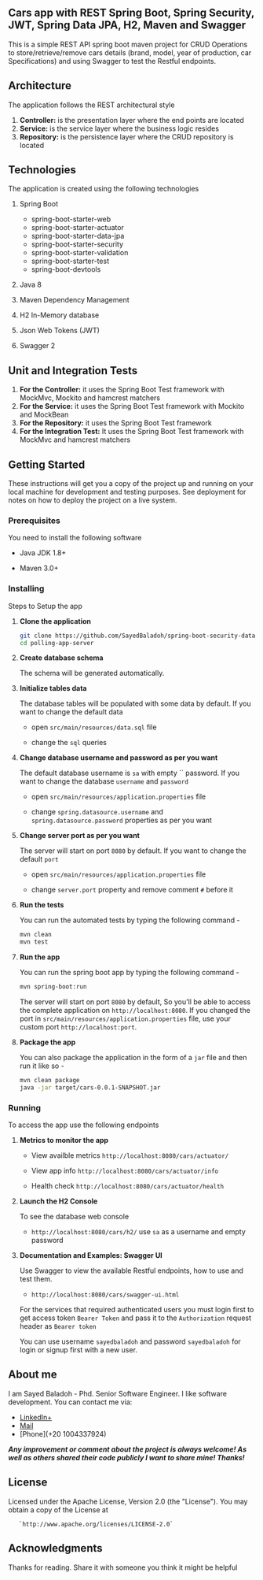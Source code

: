 ## Cars app with REST Spring Boot, Spring Security, JWT, Spring Data JPA, H2, Maven and Swagger

This is a simple REST API spring boot maven project for CRUD Operations to store/retrieve/remove cars details (brand, model, year of production, car Specifications) and using Swagger to test the Restful endpoints.

## Architecture

The application follows the REST architectural style

 1. **Controller:** is the presentation layer where the end points are located
 2. **Service:** is the service layer where the business logic resides
 3. **Repository:** is the persistence layer where the CRUD repository is located
 
## Technologies

The application is created using the following technologies

1. Spring Boot

	+ spring-boot-starter-web
	+ spring-boot-starter-actuator
	+ spring-boot-starter-data-jpa
	+ spring-boot-starter-security
	+ spring-boot-starter-validation
	+ spring-boot-starter-test
	+ spring-boot-devtools

2. Java 8
3. Maven Dependency Management
4. H2 In-Memory database
5. Json Web Tokens (JWT)
6. Swagger 2

## Unit and Integration Tests

 1. **For the Controller:** it uses the Spring Boot Test framework with MockMvc, Mockito and hamcrest matchers
 2. **For the Service:** it uses the Spring Boot Test framework with Mockito and MockBean
 3. **For the Repository:** it uses the Spring Boot Test framework
 4. **For the Integration Test:** It uses the Spring Boot Test framework with MockMvc and hamcrest matchers

## Getting Started

These instructions will get you a copy of the project up and running on your local machine for development and testing purposes. See deployment for notes on how to deploy the project on a live system.

### Prerequisites

You need to install the following software

 * Java JDK 1.8+

 * Maven 3.0+

### Installing

Steps to Setup the app

1. **Clone the application**

	```bash
	git clone https://github.com/SayedBaladoh/spring-boot-security-data-jpa-h2-rest-swagger-cars-app.git
	cd polling-app-server
	```

2. **Create database schema**

	The schema will be generated automatically. 

3. **Initialize tables data**

	The database tables will be populated with some data by default. If you want to change the default data

	+ open `src/main/resources/data.sql` file

	+ change the `sql` queries

4. **Change database username and password as per you want**

	The default database username is `sa` with empty `` password. If you want to change the database `username` and `password`

	+ open `src/main/resources/application.properties` file

	+ change `spring.datasource.username` and `spring.datasource.password` properties as per you want

5. **Change server port as per you want**

	The server will start on port `8080` by default. If you want to change the default `port`

	+ open `src/main/resources/application.properties` file

	+ change `server.port` property and remove comment `#` before it

6. **Run the tests**

	You can run the automated tests by typing the following command -

	```bash
	mvn clean
	mvn test
	```

7. **Run the app**

	You can run the spring boot app by typing the following command -

	```bash
	mvn spring-boot:run
	```

	The server will start on port `8080` by default, So you'll be able to access the complete application on `http://localhost:8080`. 
	If you changed the port in  `src/main/resources/application.properties` file, use your custom port `http://localhost:port`.

8. **Package the app**

	You can also package the application in the form of a `jar` file and then run it like so -

	```bash
	mvn clean package
	java -jar target/cars-0.0.1-SNAPSHOT.jar

### Running

To access the app use the following endpoints

1. **Metrics to monitor the app**

	+ View availble metrics `http://localhost:8080/cars/actuator/`

	+ View app info `http://localhost:8080/cars/actuator/info`
	
	+ Health check `http://localhost:8080/cars/actuator/health`

2. **Launch the H2 Console**
	
	To see the database web console

	+ `http://localhost:8080/cars/h2/` use `sa` as a username and empty password

3. **Documentation and Examples: Swagger UI**

	Use Swagger to view the available Restful endpoints, how to use and test them. 

	+ `http://localhost:8080/cars/swagger-ui.html`
	
	For the services that required authenticated users you must login first to get access token `Bearer Token` and pass it to the `Authorization` request header as `Bearer token`

	You can use username `sayedbaladoh` and password `sayedbaladoh` for login or signup first with a new user.

## About me

I am Sayed Baladoh - Phd. Senior Software Engineer. I like software development. You can contact me via:

* [LinkedIn+](https://www.linkedin.com/in/sayed-baladoh-227aa66b/)
* [Mail](sayedbaladoh@yahoo.com)
* [Phone](+20 1004337924)

_**Any improvement or comment about the project is always welcome! As well as others shared their code publicly I want to share mine! Thanks!**_

## License

   Licensed under the Apache License, Version 2.0 (the "License").
   You may obtain a copy of the License at

       `http://www.apache.org/licenses/LICENSE-2.0`

## Acknowledgments

Thanks for reading. Share it with someone you think it might be helpful
